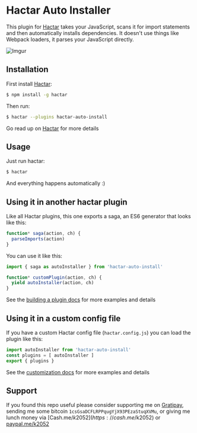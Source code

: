 # Hactar Auto Installer

This plugin for [Hactar](https://github.com/Hactar-js) takes your JavaScript, scans it for import statements and then automatically installs dependencies. It doesn't use things like Webpack loaders, it parses your JavaScript directly.

![Imgur](http://i.imgur.com/d6uY23S.gif)

## Installation

First install [Hactar](https://github.com/Hactar-js/hactar):

```sh
$ npm install -g hactar
```

Then run:

```sh
$ hactar --plugins hactar-auto-install
```

Go read up on [Hactar](https://github.com/Hactar-js/hactar) for more details

## Usage

Just run hactar:

```sh
$ hactar
```

And everything happens automatically :)

## Using it in another hactar plugin

Like all Hactar plugins, this one exports a saga, an ES6 generator that looks like this:

```js
function* saga(action, ch) {
  parseImports(action)
}
```

You can use it like this:

```js
import { saga as autoInstaller } from 'hactar-auto-install'

function* customPlugin(action, ch) {
  yield autoInstaller(action, ch)
}
```

See the [building a plugin docs](https://Hactar-js.github.io/hactar/building-a-plugin) for more examples and details

## Using it in a custom config file

If you have a custom Hactar config file (`hactar.config.js`) you can load the plugin like this:

```js
import autoInstaller from 'hactar-auto-install'
const plugins = [ autoInstaller ]
export { plugins }
```

See the [customization docs](https://Hactar-js.github.io/hactar/customization) for more examples and details

## Support

If you found this repo useful please consider supporting me on [Gratipay](https://gratipay.com/~k2052/), sending me some bitcoin `1csGsaDCFLRPPqugYjX93PEzaStuqXVMu`, or giving me lunch money via [Cash.me/$k2052](https://cash.me/$k2052) or [paypal.me/k2052](http://paypal.me/k2052)
